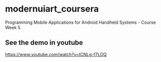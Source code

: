 # modernuiart_coursera
Programming Mobile Applications for Android Handheld Systems - Course Week 5

## See the demo in youtube
https://www.youtube.com/watch?v=tCNLg-f7LOQ
